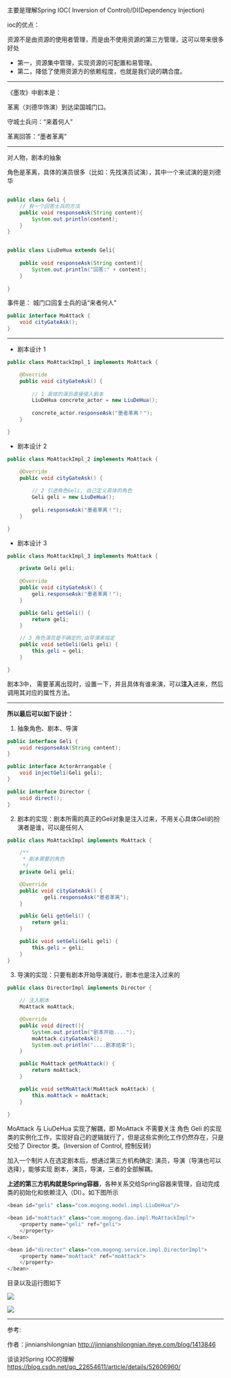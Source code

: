 主要是理解Spring IOC( Inversion of Control)/DI(Dependency Injection)

ioc的优点：

资源不是由资源的使用者管理，而是由不使用资源的第三方管理，这可以带来很多好处
* 第一，资源集中管理，实现资源的可配置和易管理。
* 第二，降低了使用资源方的依赖程度，也就是我们说的耦合度。

---

《墨攻》中剧本是：

革离（刘德华饰演）到达梁国城门口。

守城士兵问：“来着何人”

革离回答：“墨者革离” 

-----

对人物，剧本的抽象

角色是革离，具体的演员很多（比如：先找演员试演），其中一个来试演的是刘德华

```java

public class Geli {
    // 有一个回答士兵的方法
	public void responseAsk(String content){
		System.out.println(content);
	}
}


public class LiuDeHua extends Geli{
	
	public void responseAsk(String content){
		System.out.println("回答:" + content);
	}
	
}
```

事件是： 城门口回复士兵的话“来者何人”

```java
public interface MoAttack {
	void cityGateAsk();
}
```

----

* 剧本设计 1 

```java
public class MoAttackImpl_1 implements MoAttack {

	@Override
	public void cityGateAsk() {
		
		// 1 具体的演员直接侵入剧本
		LiuDeHua concrete_actor = new LiuDeHua();
		
		concrete_actor.responseAsk("墨者革离！");
	}

}
```

* 剧本设计 2

```java
public class MoAttackImpl_2 implements MoAttack {

	@Override
	public void cityGateAsk() {
		
		// 2 引进角色Geli, 自己定义具体的角色
		Geli geli = new LiuDeHua();
		
		geli.responseAsk("墨者革离！");
	}

}
```


* 剧本设计 3

```java
public class MoAttackImpl_3 implements MoAttack {

	private Geli geli;
	
	@Override
	public void cityGateAsk() {		
		geli.responseAsk("墨者革离！");
	}

	public Geli getGeli() {
		return geli;
	}

	// 3 角色演员是不确定的,由导演来指定
	public void setGeli(Geli geli) {
		this.geli = geli;
	}

}
```


剧本3中， 需要革离出现时，设置一下，并且具体有谁来演，可以**注入**进来，然后调用其对应的属性方法。

----

**所以最后可以如下设计：**

1. 抽象角色、剧本、导演

```java
public interface Geli {
	void responseAsk(String content);
}
```

```java
public interface ActorArrangable {
	void injectGeli(Geli geli);  
}
```

```java
public interface Director {
	void direct();
}
```


2. 剧本的实现：剧本所需的真正的Geli对象是注入过来，不用关心具体Geli的扮演者是谁，可以是任何人
   
```java
public class MoAttackImpl implements MoAttack {

	/**
	 * 剧本需要的角色
	 */
	private Geli geli;

	@Override
	public void cityGateAsk() {
        	geli.responseAsk("墨者革离");
	}

	public Geli getGeli() {
		return geli;
	}

	public void setGeli(Geli geli) {
		this.geli = geli;
	}
}
```

3. 导演的实现：只要有剧本开始导演就行，剧本也是注入过来的

```java
public class DirectorImpl implements Director {
	
	// 注入剧本
	MoAttack moAttack;

	@Override
	public void direct(){
		System.out.println("剧本开始....");
		moAttack.cityGateAsk();
		System.out.println("....剧本结束");
   	}

	public MoAttack getMoAttack() {
		return moAttack;
	}

	public void setMoAttack(MoAttack moAttack) {
		this.moAttack = moAttack;
	}  
	
}
```

MoAttack 与 LiuDeHua 实现了解耦，即 MoAttack 不需要关注 角色 Geli 的实现类的实例化工作，实现好自己的逻辑就行了，但是这些实例化工作仍然存在，只是交给了 Director 类。(Inversion of Control, 控制反转)

加入一个制片人在选定剧本后，想通过第三方机构确定: 演员，导演（导演也可以选择），能够实现 剧本，演员，导演，三者的全部解耦。

**上述的第三方机构就是Spring容器**，各种关系交给Spring容器来管理，自动完成类的初始化和依赖注入（DI）。如下图所示

```java
<bean id="geli" class="com.mogong.model.impl.LiuDeHua"/>

<bean id="moAttack" class="com.mogong.dao.impl.MoAttackImpl">
    <property name="geli" ref="geli">
    </property>
</bean>

<bean id="director" class="com.mogong.service.impl.DirectorImpl">
    <property name="moAttack" ref="moAttack">
    </property>
</bean>
```

目录以及运行图如下

![](../springiocdemos/imgs/peizhi.jpg)

![](./imgs/rs.jpg)

----

参考:

作者：jinnianshilongnian
http://jinnianshilongnian.iteye.com/blog/1413846

谈谈对Spring IOC的理解
https://blog.csdn.net/qq_22654611/article/details/52606960/
